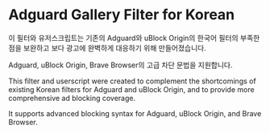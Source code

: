 # Adguard Gallery Filter for Korean

이 필터와 유저스크립트는 기존의 Adguard와 uBlock Origin의 한국어 필터의 부족한 점을 보완하고 보다 광고에 완벽하게 대응하기 위해 만들어졌습니다.

Adguard, uBlock Origin, Brave Browser의 고급 차단 문법을 지원합니다.



This filter and userscript were created to complement the shortcomings of existing Korean filters for Adguard and uBlock Origin, and to provide more comprehensive ad blocking coverage.

It supports advanced blocking syntax for Adguard, uBlock Origin, and Brave Browser.
